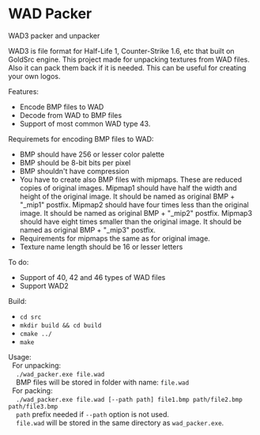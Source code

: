# WAD Packer
WAD3 packer and unpacker

WAD3 is file format for Half-Life 1, Counter-Strike 1.6, etc that built on GoldSrc engine.
This project made for unpacking textures from WAD files.
Also it can pack them back if it is needed.
This can be useful for creating your own logos.

Features:
  - Encode BMP files to WAD
  - Decode from WAD to BMP files
  - Support of most common WAD type 43.
  
Requiremets for encoding BMP files to WAD:
  - BMP should have 256 or lesser color palette
  - BMP should be 8-bit bits per pixel
  - BMP shouldn't have compression
  - You have to create also BMP files with mipmaps. These are reduced copies of original images.
  Mipmap1 should have half the width and height of the original image. It should be named as original BMP + "_mip1" postfix.
  Mipmap2 should have four times less than the original image. It should be named as original BMP + "_mip2" postfix.
  Mipmap3 should have eight times smaller than the original image. It should be named as original BMP + "_mip3" postfix.
  - Requirements for mipmaps the same as for original image.
  - Texture name length should be 16 or lesser letters
  
To do:
  - Support of 40, 42 and 46 types of WAD files
  - Support WAD2

Build:
  - `cd src`
  - `mkdir build && cd build`
  - `cmake ../`
  - `make`
  
Usage:  
&nbsp;&nbsp;For unpacking:  
&nbsp;&nbsp;&nbsp;&nbsp;`./wad_packer.exe file.wad`  
&nbsp;&nbsp;&nbsp;&nbsp;BMP files will be stored in folder with name: `file.wad`  
&nbsp;&nbsp;For packing:  
&nbsp;&nbsp;&nbsp;&nbsp;`./wad_packer.exe file.wad [--path path] file1.bmp path/file2.bmp path/file3.bmp`  
&nbsp;&nbsp;&nbsp;&nbsp;`path` prefix needed if `--path` option is not used.  
&nbsp;&nbsp;&nbsp;&nbsp;`file.wad` will be stored in the same directory as `wad_packer.exe`.  
  
